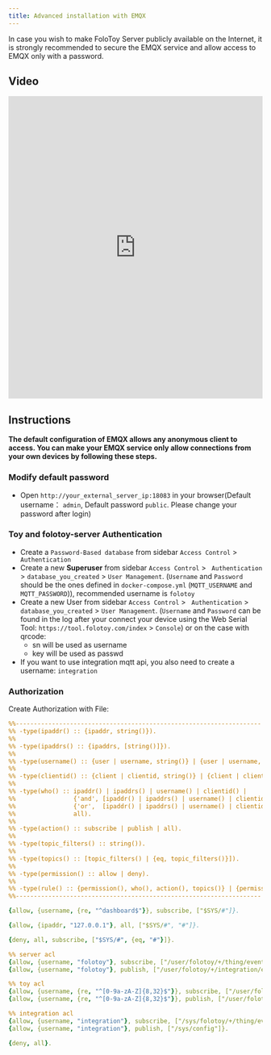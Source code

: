 ```yaml
---
title: Advanced installation with EMQX
---
```


In case you wish to make FoloToy Server publicly available on the Internet, it is strongly recommended to secure the EMQX service and allow access to EMQX only with a password. 

## Video

<iframe width="100%" height="600" src="https://www.youtube.com/embed/3yW5260OTwY?si=SmQ_KHIQhXywoR30" title="YouTube video player" frameborder="0" allow="accelerometer; autoplay; clipboard-write; encrypted-media; gyroscope; picture-in-picture; web-share" allowfullscreen></iframe>

## Instructions

**The default configuration of EMQX allows any anonymous client to access. You can make your EMQX service only allow connections from your own devices by following these steps.**

### Modify default password

- Open `http://your_external_server_ip:18083` in your browser(Default username： `admin`, Default password `public`. Please change your password after login)

### Toy and folotoy-server Authentication
- Create a `Password-Based database`  from sidebar `Access Control` > ` Authentication`
- Create a new **Superuser** from sidebar `Access Control` > ` Authentication` > `database_you_created` > `User Management`. (`Username` and `Password` should be the ones defined in `docker-compose.yml`  (`MQTT_USERNAME` and `MQTT_PASSWORD`)), recommended username is `folotoy`
- Create a new User from sidebar `Access Control` > ` Authentication` > `database_you_created` > `User Management`. (`Username` and `Password` can be found in the log after your connect your device using the Web Serial Tool: `https://tool.folotoy.com/index` > `Console`) or on the case with qrcode:
  - sn will be used as username
  - key will be used as passwd
- If you want to use integration mqtt api, you also need to create a username: `integration`

### Authorization

Create Authorization with File:

```yml title="acl.erlang"
%%--------------------------------------------------------------------
%% -type(ipaddr() :: {ipaddr, string()}).
%%
%% -type(ipaddrs() :: {ipaddrs, [string()]}).
%%
%% -type(username() :: {user | username, string()} | {user | username, {re, regex()}}).
%%
%% -type(clientid() :: {client | clientid, string()} | {client | clientid, {re, regex()}}).
%%
%% -type(who() :: ipaddr() | ipaddrs() | username() | clientid() |
%%                {'and', [ipaddr() | ipaddrs() | username() | clientid()]} |
%%                {'or',  [ipaddr() | ipaddrs() | username() | clientid()]} |
%%                all).
%%
%% -type(action() :: subscribe | publish | all).
%%
%% -type(topic_filters() :: string()).
%%
%% -type(topics() :: [topic_filters() | {eq, topic_filters()}]).
%%
%% -type(permission() :: allow | deny).
%%
%% -type(rule() :: {permission(), who(), action(), topics()} | {permission(), all}).
%%--------------------------------------------------------------------

{allow, {username, {re, "^dashboard$"}}, subscribe, ["$SYS/#"]}.

{allow, {ipaddr, "127.0.0.1"}, all, ["$SYS/#", "#"]}.

{deny, all, subscribe, ["$SYS/#", {eq, "#"}]}.

%% server acl
{allow, {username, "folotoy"}, subscribe, ["/user/folotoy/+/thing/event/post", "/user/folotoy/+/thing/command/callAck"]}.
{allow, {username, "folotoy"}, publish, ["/user/folotoy/+/integration/event/post", "/user/folotoy/+/thing/command/call"]}.

%% toy acl
{allow, {username, {re, "^[0-9a-zA-Z]{8,32}$"}}, subscribe, ["/user/folotoy/${username}/thing/command/call", "/user/folotoy/${username}/thing/event/postAck"]}.
{allow, {username, {re, "^[0-9a-zA-Z]{8,32}$"}}, publish, ["/user/folotoy/${username}/thing/command/callAck", "/user/folotoy/${username}/thing/event/post"]}.

%% integration acl
{allow, {username, "integration"}, subscribe, ["/sys/folotoy/+/thing/event/post", "/sys/configAck"]}.
{allow, {username, "integration"}, publish, ["/sys/config"]}.

{deny, all}.

```